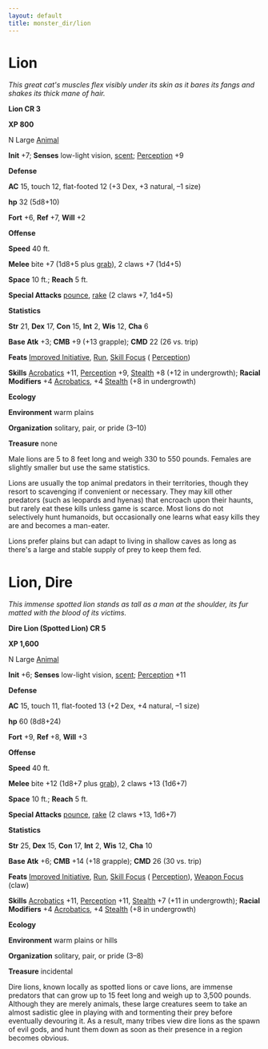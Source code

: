 ```yaml
---
layout: default
title: monster_dir/lion
---
```

# Lion

_This great cat's muscles flex visibly under its skin as it bares its fangs and shakes its thick mane of hair._

**Lion CR 3**

**XP 800**

N Large [Animal](creatureTypes#_animal)

**Init** +7; **Senses** low-light vision, [scent](universalMonsterRules#_scent); [Perception](../skill_dir/perception#_perception) +9

**Defense**

**AC** 15, touch 12, flat-footed 12 (+3 Dex, +3 natural, –1 size)

**hp** 32 (5d8+10)

**Fort** +6, **Ref** +7, **Will** +2

**Offense**

**Speed** 40 ft.

**Melee** bite +7 (1d8+5 plus [grab](universalMonsterRules#_grab)), 2 claws +7 (1d4+5)

**Space** 10 ft.; **Reach** 5 ft.

**Special Attacks** [pounce](universalMonsterRules#_pounce), [rake](universalMonsterRules#_rake) (2 claws +7, 1d4+5)

**Statistics**

**Str** 21, **Dex** 17, **Con** 15, **Int** 2, **Wis** 12, **Cha** 6

**Base Atk** +3; **CMB** +9 (+13 grapple); **CMD** 22 (26 vs. trip)

**Feats** [Improved Initiative](../feats#_improved-initiative), [Run](../feats#_run), [Skill Focus](../feats#_skill-focus) ( [Perception](../skill_dir/perception#_perception))

**Skills** [Acrobatics](../skill_dir/acrobatics#_acrobatics) +11, [Perception](../skill_dir/perception#_perception) +9, [Stealth](../skill_dir/stealth#_stealth) +8 (+12 in undergrowth); **Racial Modifiers** +4 [Acrobatics](../skill_dir/acrobatics#_acrobatics), +4 [Stealth](../skill_dir/stealth#_stealth) (+8 in undergrowth)

**Ecology**

**Environment** warm plains

**Organization** solitary, pair, or pride (3–10)

**Treasure** none

Male lions are 5 to 8 feet long and weigh 330 to 550 pounds. Females are slightly smaller but use the same statistics.

Lions are usually the top animal predators in their territories, though they resort to scavenging if convenient or necessary. They may kill other predators (such as leopards and hyenas) that encroach upon their haunts, but rarely eat these kills unless game is scarce. Most lions do not selectively hunt humanoids, but occasionally one learns what easy kills they are and becomes a man-eater.

Lions prefer plains but can adapt to living in shallow caves as long as there's a large and stable supply of prey to keep them fed.

# Lion, Dire

_This immense spotted lion stands as tall as a man at the shoulder, its fur matted with the blood of its victims._

**Dire Lion (Spotted Lion) CR 5**

**XP 1,600**

N Large [Animal](creatureTypes#_animal)

**Init** +6; **Senses** low-light vision, [scent](universalMonsterRules#_scent); [Perception](../skill_dir/perception#_perception) +11

**Defense**

**AC** 15, touch 11, flat-footed 13 (+2 Dex, +4 natural, –1 size)

**hp** 60 (8d8+24)

**Fort** +9, **Ref** +8, **Will** +3

**Offense**

**Speed** 40 ft.

**Melee** bite +12 (1d8+7 plus [grab](universalMonsterRules#_grab)), 2 claws +13 (1d6+7)

**Space** 10 ft.; **Reach** 5 ft.

**Special Attacks** [pounce](universalMonsterRules#_pounce), [rake](universalMonsterRules#_rake) (2 claws +13, 1d6+7)

**Statistics**

**Str** 25, **Dex** 15, **Con** 17, **Int** 2, **Wis** 12, **Cha** 10

**Base Atk** +6; **CMB** +14 (+18 grapple); **CMD** 26 (30 vs. trip)

**Feats** [Improved Initiative](../feats#_improved-initiative), [Run](../feats#_run), [Skill Focus](../feats#_skill-focus) ( [Perception](../skill_dir/perception#_perception)), [Weapon Focus](../feats#_weapon-focus) (claw)

**Skills** [Acrobatics](../skill_dir/acrobatics#_acrobatics) +11, [Perception](../skill_dir/perception#_perception) +11, [Stealth](../skill_dir/stealth#_stealth) +7 (+11 in undergrowth); **Racial Modifiers** +4 [Acrobatics](../skill_dir/acrobatics#_acrobatics), +4 [Stealth](../skill_dir/stealth#_stealth) (+8 in undergrowth)

**Ecology**

**Environment** warm plains or hills

**Organization** solitary, pair, or pride (3–8)

**Treasure** incidental

Dire lions, known locally as spotted lions or cave lions, are immense predators that can grow up to 15 feet long and weigh up to 3,500 pounds. Although they are merely animals, these large creatures seem to take an almost sadistic glee in playing with and tormenting their prey before eventually devouring it. As a result, many tribes view dire lions as the spawn of evil gods, and hunt them down as soon as their presence in a region becomes obvious.

